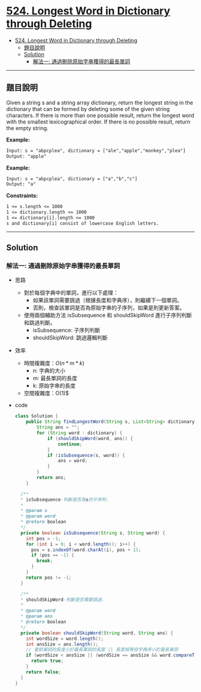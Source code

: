# [524. Longest Word in Dictionary through Deleting](https://leetcode.com/problems/longest-word-in-dictionary-through-deleting/description/)

- [524. Longest Word in Dictionary through Deleting](#524-longest-word-in-dictionary-through-deleting)
  - [題目說明](#題目說明)
  - [Solution](#solution)
    - [解法一: 通過刪除原始字串獲得的最長單詞](#解法一-通過刪除原始字串獲得的最長單詞)

---

## 題目說明

Given a string s and a string array dictionary, return the longest string in the dictionary that can be formed by deleting some of the given string characters. If there is more than one possible result, return the longest word with the smallest lexicographical order. If there is no possible result, return the empty string.

**Example:**

```txt
Input: s = "abpcplea", dictionary = ["ale","apple","monkey","plea"]
Output: "apple"
```

**Example:**

```txt
Input: s = "abpcplea", dictionary = ["a","b","c"]
Output: "a"
```

<!-- **Example:**

```txt

``` -->

**Constraints:**

```txt
1 <= s.length <= 1000
1 <= dictionary.length <= 1000
1 <= dictionary[i].length <= 1000
s and dictionary[i] consist of lowercase English letters.
```

---

## Solution

### 解法一: 通過刪除原始字串獲得的最長單詞

- 思路
  - 對於每個字典中的單詞，進行以下處理：
    - 如果該單詞需要跳過（根據長度和字典序），則繼續下一個單詞。
    - 否則，檢查該單詞是否為原始字串的子序列，如果是則更新答案。
  - 使用兩個輔助方法 isSubsequence 和 shouldSkipWord 進行子序列判斷和跳過判斷。
    - isSubsequence: 子序列判斷
    - shouldSkipWord: 跳過邏輯判斷
- 效率
  - 時間複雜度：$O(n * m * k)$
    - n: 字典的大小
    - m: 最長單詞的長度
    - k: 原始字串的長度
  - 空間複雜度：O(1)$
- code

  ```java
  class Solution {
      public String findLongestWord(String s, List<String> dictionary) {
          String ans = "";
          for (String word : dictionary) {
              if (shouldSkipWord(word, ans)) {
                  continue;
              }
              if (isSubsequence(s, word)) {
                  ans = word;
              }
          }
          return ans;
      }

    /**
    * isSubsequence-判斷是否為s的子序列.
    *
    * @param s
    * @param word
    * @return boolean
    */
    private boolean isSubsequence(String s, String word) {
      int pos = -1;
      for (int i = 0; i < word.length(); i++) {
        pos = s.indexOf(word.charAt(i), pos + 1);
        if (pos == -1) {
          break;
        }
      }
      return pos != -1;
    }

    /**
    * shouldSkipWord-判斷是否需要跳過.
    *
    * @param word
    * @param ans
    * @return boolean
    */
    private boolean shouldSkipWord(String word, String ans) {
      int wordSize = word.length();
      int ansSize = ans.length();
      // 當前單詞的長度小於最長單詞的長度 || 長度相等但字典序小於最長單詞
      if (wordSize < ansSize || (wordSize == ansSize && word.compareTo(ans) > 0)) {
        return true;
      }
      return false;
    }
  }
  ```

<!-- ### 解法二:

- 思路
  -
- 效率
  - 時間複雜度：$O(n)$
    空間複雜度：$O(n)$
- code

  ```java
  class Solution {

  }
  ``` -->
